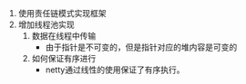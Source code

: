 1. 使用责任链模式实现框架
2. 增加线程池实现
   1. 数据在线程中传输
      - 由于指针是不可变的，但是指针对应的堆内容是可变的
   2. 如何保证有序进行
      - netty通过线性的使用保证了有序执行。